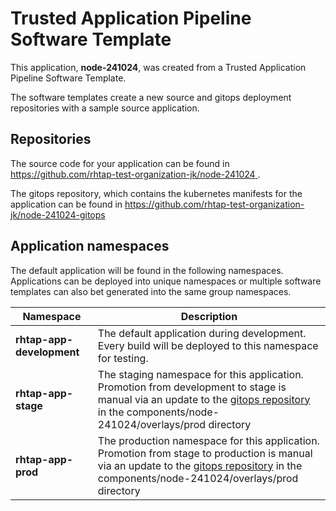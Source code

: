 # Trusted Application Pipeline Software Template

This application, **node-241024**, was created from a Trusted Application Pipeline Software Template.

The software templates create a new source and gitops deployment repositories with a sample source application. 

## Repositories

The source code for your application can be found in [https://github.com/rhtap-test-organization-jk/node-241024 ](https://github.com/rhtap-test-organization-jk/node-241024 ).
 
The gitops repository, which contains the kubernetes manifests for the application can be found in 
[https://github.com/rhtap-test-organization-jk/node-241024-gitops ](https://github.com/rhtap-test-organization-jk/node-241024-gitops ) 

## Application namespaces 

The default application will be found in the following namespaces. Applications can be deployed into unique namespaces or multiple software templates can also bet generated into the same group namespaces.  

|  Namespace   |  Description   |  
| -------- | -------- |   
| **rhtap-app-development** | The default application during development. Every build will be deployed to this namespace for testing. | 
| **rhtap-app-stage** | The staging namespace for this application. Promotion from development to stage is manual via an update to the [gitops repository](https://github.com/rhtap-test-organization-jk/node-241024-gitops ) in the components/node-241024/overlays/prod directory |  
| **rhtap-app-prod** | The production namespace for this application. Promotion from stage to production is manual via an update to the [gitops repository](https://github.com/rhtap-test-organization-jk/node-241024-gitops ) in the components/node-241024/overlays/prod directory | 